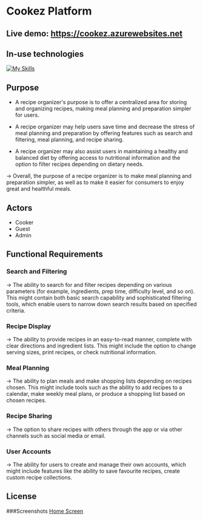 # Cookez Platform

## Live demo: https://cookez.azurewebsites.net

## In-use technologies
[![My Skills](https://skills.thijs.gg/icons?i=html,css,js,bootstrap,cs,dotnet,firebase,github,jquery,visualstudio,azure,figma)](https://skills.thijs.gg)

## Purpose

+ A recipe organizer's purpose is to offer a centralized area for storing and organizing recipes, making meal planning and preparation simpler for users.

+ A recipe organizer may help users save time and decrease the stress of meal planning and preparation by offering features such as search and filtering, meal planning, and recipe sharing.

+ A recipe organizer may also assist users in maintaining a healthy and balanced diet by offering access to nutritional information and the option to filter recipes depending on dietary needs.

-> Overall, the purpose of a recipe organizer is to make meal planning and preparation simpler, as well as to make it easier for consumers to enjoy great and healthful meals.

## Actors

+ Cooker
+ Guest
+ Admin

## Functional Requirements

### Search and Filtering

-> The ability to search for and filter recipes depending on various parameters (for example, ingredients, prep time, difficulty level, and so on). This might contain both basic search capability and sophisticated filtering tools, which enable users to narrow down search results based on specified criteria.

### Recipe Display

-> The ability to provide recipes in an easy-to-read manner, complete with clear directions and ingredient lists. This might include the option to change serving sizes, print recipes, or check nutritional information.

### Meal Planning

-> The ability to plan meals and make shopping lists depending on recipes chosen. This might include tools such as the ability to add recipes to a calendar, make weekly meal plans, or produce a shopping list based on chosen recipes.

### Recipe Sharing

-> The option to share recipes with others through the app or via other channels such as social media or email.

### User Accounts

-> The ability for users to create and manage their own accounts, which might include features like the ability to save favourite recipes, create custom recipe collections.

## License
###Screenshots
[Home Screen](https://github.com/bankhoagiauten/Recipe-Organizer/blob/master/screenshots/HomeScreen.jpg)
